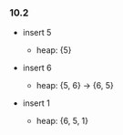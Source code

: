 ### 10.2

- insert 5
  - heap: {5}

- insert 6
  - heap: {5, 6} -> {6, 5}

- insert 1
  - heap: {6, 5, 1}